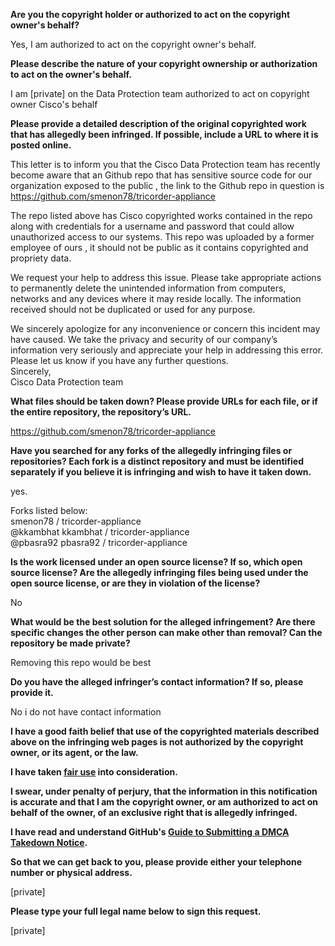 **Are you the copyright holder or authorized to act on the copyright owner's behalf?**

Yes, I am authorized to act on the copyright owner's behalf.

**Please describe the nature of your copyright ownership or authorization to act on the owner's behalf.**

I am [private] on the Data Protection team authorized to act on copyright owner Cisco's behalf

**Please provide a detailed description of the original copyrighted work that has allegedly been infringed. If possible, include a URL to where it is posted online.**

This letter is to inform you that the Cisco Data Protection team has recently become aware that an Github repo that has sensitive source code for our organization exposed to the public , the link to the Github repo in question is  
https://github.com/smenon78/tricorder-appliance

The repo listed above has Cisco copyrighted works contained in the repo along with credentials for a username and password that could allow unauthorized access to our systems. This repo was uploaded by a former employee of ours , it should not be public as it contains copyrighted and propriety data.

We request your help to address this issue. Please take appropriate actions to permanently delete the unintended information from computers, networks and any devices where it may reside locally. The information received should not be duplicated or used for any purpose.

We sincerely apologize for any inconvenience or concern this incident may have caused. We take the privacy and security of our company’s information very seriously and appreciate your help in addressing this error.  
Please let us know if you have any further questions.  
Sincerely,  
Cisco Data Protection team

**What files should be taken down? Please provide URLs for each file, or if the entire repository, the repository’s URL.**

https://github.com/smenon78/tricorder-appliance

**Have you searched for any forks of the allegedly infringing files or repositories? Each fork is a distinct repository and must be identified separately if you believe it is infringing and wish to have it taken down.**

yes.

Forks listed below:  
smenon78 / tricorder-appliance  
@kkambhat kkambhat / tricorder-appliance  
@pbasra92 pbasra92 / tricorder-appliance

**Is the work licensed under an open source license? If so, which open source license? Are the allegedly infringing files being used under the open source license, or are they in violation of the license?**

No

**What would be the best solution for the alleged infringement? Are there specific changes the other person can make other than removal? Can the repository be made private?**

Removing this repo would be best

**Do you have the alleged infringer’s contact information? If so, please provide it.**

No i do not have contact information

**I have a good faith belief that use of the copyrighted materials described above on the infringing web pages is not authorized by the copyright owner, or its agent, or the law.**

**I have taken <a href="https://www.lumendatabase.org/topics/22">fair use</a> into consideration.**

**I swear, under penalty of perjury, that the information in this notification is accurate and that I am the copyright owner, or am authorized to act on behalf of the owner, of an exclusive right that is allegedly infringed.**

**I have read and understand GitHub's <a href="https://docs.github.com/articles/guide-to-submitting-a-dmca-takedown-notice/">Guide to Submitting a DMCA Takedown Notice</a>.**

**So that we can get back to you, please provide either your telephone number or physical address.**

[private]

**Please type your full legal name below to sign this request.**

[private]
